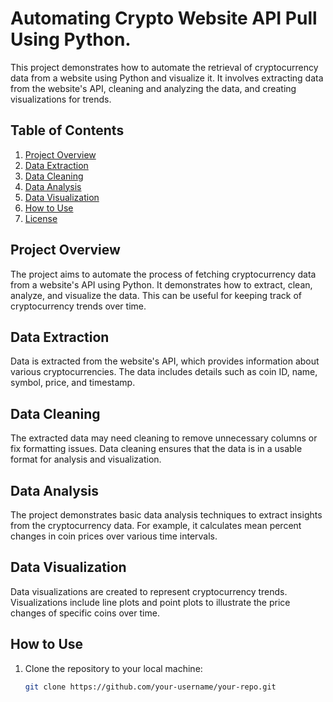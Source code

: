 # Automating Crypto Website API Pull Using Python.

This project demonstrates how to automate the retrieval of cryptocurrency data from a website using Python and visualize it. It involves extracting data from the website's API, cleaning and analyzing the data, and creating visualizations for trends.

## Table of Contents

1. [Project Overview](#project-overview)
2. [Data Extraction](#data-extraction)
3. [Data Cleaning](#data-cleaning)
4. [Data Analysis](#data-analysis)
5. [Data Visualization](#data-visualization)
6. [How to Use](#how-to-use)
7. [License](#license)

## Project Overview

The project aims to automate the process of fetching cryptocurrency data from a website's API using Python. It demonstrates how to extract, clean, analyze, and visualize the data. This can be useful for keeping track of cryptocurrency trends over time.

## Data Extraction

Data is extracted from the website's API, which provides information about various cryptocurrencies. The data includes details such as coin ID, name, symbol, price, and timestamp.

## Data Cleaning

The extracted data may need cleaning to remove unnecessary columns or fix formatting issues. Data cleaning ensures that the data is in a usable format for analysis and visualization.

## Data Analysis

The project demonstrates basic data analysis techniques to extract insights from the cryptocurrency data. For example, it calculates mean percent changes in coin prices over various time intervals.

## Data Visualization

Data visualizations are created to represent cryptocurrency trends. Visualizations include line plots and point plots to illustrate the price changes of specific coins over time.

## How to Use

1. Clone the repository to your local machine:

   ```bash
   git clone https://github.com/your-username/your-repo.git
